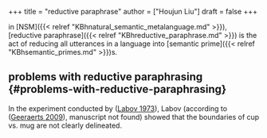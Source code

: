 +++
title = "reductive paraphrase"
author = ["Houjun Liu"]
draft = false
+++

in [NSM]({{< relref "KBhnatural_semantic_metalanguage.md" >}}), [reductive paraphrase]({{< relref "KBhreductive_paraphrase.md" >}}) is the act of reducing all utterances in a language into [semantic prime]({{< relref "KBhsemantic_primes.md" >}})s.


## problems with reductive paraphrasing {#problems-with-reductive-paraphrasing}

In the experiment conducted by (<a href="#citeproc_bib_item_2">Labov 1973</a>), Labov (according to (<a href="#citeproc_bib_item_1">Geeraerts 2009</a>), manuscript not found) showed that the boundaries of cup vs. mug are not clearly delineated.
